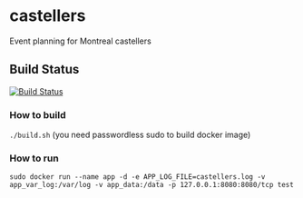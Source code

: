 # castellers
Event planning for Montreal castellers

## Build Status
[![Build Status](https://travis-ci.com/vilisseranen/castellers.svg?branch=master)](https://travis-ci.com/vilisseranen/castellers)


### How to build
`./build.sh` (you need passwordless sudo to build docker image)

### How to run
`sudo docker run --name app -d -e APP_LOG_FILE=castellers.log -v app_var_log:/var/log -v app_data:/data -p 127.0.0.1:8080:8080/tcp test`